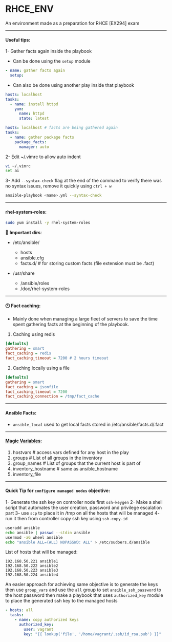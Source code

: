 # RHCE_ENV
An environment made as a preparation for RHCE [EX294] exam

---

#### Useful tips:
1- Gather facts again inside the playbook
* Can be done using the `setup` module 

```yml
- name: gather facts again
  setup:
```

* Can also be done using another play inside that playbook
```yml
hosts: localhost
tasks:
  - name: install httpd
    yum:
      name: httpd
      state: latest 

hosts: localhost # facts are being gathered again
tasks:
  - name: gather package facts
    package_facts:
      manager: auto
```

2- Edit ~/.vimrc to allow auto indent
```bash
vi ~/.vimrc
set ai
```

3- Add `--syntax-check` flag at the end of the command to verify there was no syntax issues, remove it quickly using `ctrl + w`
```bash
ansible-playbook <name>.yml --syntax-check
```

---

#### rhel-system-roles:
```bash
sudo yum install -y rhel-system-roles
```
:file_folder: **Important dirs**:
* /etc/ansible/
  * hosts
  * ansible.cfg
  * facts.d/ # for storing custom facts (file extension must be .fact)

* /usr/share
  * /ansible/roles
  * /doc/rhel-system-roles

---

#### :clock1: Fact caching:
* Mainly done when managing a large fleet of servers to save the time spent gathering facts at the beginning of the playbook.

1. Caching using redis
```ini
[defaults]
gathering = smart
fact_caching = redis
fact_caching_timeout = 7200 # 2 hours timeout
```

2. Caching locally using a file
```ini
[defaults]
gathering = smart
fact_caching = jsonfile
fact_caching_timeout = 7200
fact_caching_connection = /tmp/fact_cache
```
---

#### Ansible Facts:
* `ansible_local` used to get local facts stored in /etc/ansible/facts.d/<name>.fact

---

#### [Magic Variables](https://docs.ansible.com/ansible/latest/user_guide/playbooks_vars_facts.html):
1. hostvars # access vars defined for any host in the play
2. groups # List of all groups in the inventory
3. group_names # List of groups that the current host is part of
4. inventory_hostname # same as ansible_hostname
5. inventory_file 

---

#### Quick Tip for `configure managed nodes` objective:
1- Generate the ssh key on controller node first `ssh-keygen`
2- Make a shell script that automates the user creation, password and privilege escalation part 
3- use `scp` to place it in /tmp on all the hosts that will be managed 
4- run it then from controller copy ssh key using `ssh-copy-id`

```bash
useradd ansible 
echo ansible | passwd --stdin ansible 
usermod -aG wheel ansible 
echo "ansible ALL=(ALL) NOPASSWD: ALL" > /etc/sudoers.d/ansible
```

List of hosts that will be managed:
```
192.168.50.221 ansible1
192.168.50.222 ansible2
192.168.50.223 ansible3
192.168.50.224 ansible4
```

An easier approach for achieving same objective is to generate the keys then use `group_vars` and use the `all` group to set `ansible_ssh_password` to the host password 
then make a playbook that uses `authorized_key` module to place the generated ssh key to the managed hosts

```yml
- hosts: all
  tasks:
    - name: copy authorized keys
      authorized_key:
        user: vagrant
        key: "{{ lookup('file', '/home/vagrant/.ssh/id_rsa.pub') }}"
```